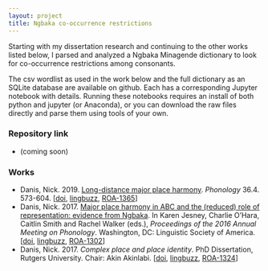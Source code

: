 ```yaml
---
layout: project
title: Ngbaka co-occurrence restrictions
---
```


Starting with my dissertation research and continuing to the other works listed below, I parsed and analyzed a Ngbaka Minagende dictionary to look for co-occurrence restrictions among consonants. 

The csv wordlist as used in the work below and the full dictionary as an SQLite database are available on github. Each has a corresponding Jupyter notebook with details. Running these notebooks requires an install of both python and jupyter (or Anaconda), or you can download the raw files directly and parse them using tools of your own.

### Repository link

* (coming soon)

### Works

* Danis, Nick. 2019. [Long-distance major place harmony](https://www.cambridge.org/core/journals/phonology/article/abs/longdistance-major-place-harmony/7620003BF480A83F2C0A3B604989B62F). *Phonology* 36.4. 573-604.  [[doi](https://doi.org/10.1017/S0952675719000307), [lingbuzz](https://ling.auf.net/lingbuzz/004988), [ROA-1365](http://roa.rutgers.edu/content/article/files/1804_danis_1.pdf)]
* Danis, Nick. 2017. [Major place harmony in ABC and the (reduced) role of representation: evidence from Ngbaka](http://journals.linguisticsociety.org/proceedings/index.php/amphonology/article/view/3980). In Karen Jesney, Charlie O’Hara, Caitlin Smith and Rachel Walker (eds.), *Proceedings of the 2016 Annual Meeting on Phonology*. Washington, DC: Linguistic Society of America. [[doi](http://dx.doi.org/10.3765/amp.v4i0.3980), [lingbuzz](https://ling.auf.net/lingbuzz/003299), [ROA-1302](http://roa.rutgers.edu/article/view/1607)]
* Danis, Nick. 2017. *Complex place and place identity*. PhD Dissertation, Rutgers University. Chair: Akin Akinlabi. [[doi](https://doi.org/doi:10.7282/T38055PH), [lingbuzz](https://ling.auf.net/lingbuzz/003693), [ROA-1324](http://roa.rutgers.edu/article/view/1695)]